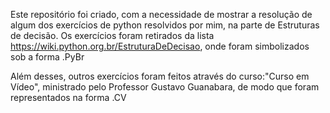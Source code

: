 Este repositório foi criado, com a necessidade de mostrar a resolução de algum dos  exercícios de python resolvidos por mim, na parte de Estruturas de decisão.
Os exercícios foram retirados da lista https://wiki.python.org.br/EstruturaDeDecisao, onde foram simbolizados sob a forma .PyBr

Além desses, outros exercícios foram feitos através do curso:"Curso em Vídeo", ministrado pelo Professor Gustavo Guanabara, de modo que foram representados na forma .CV
